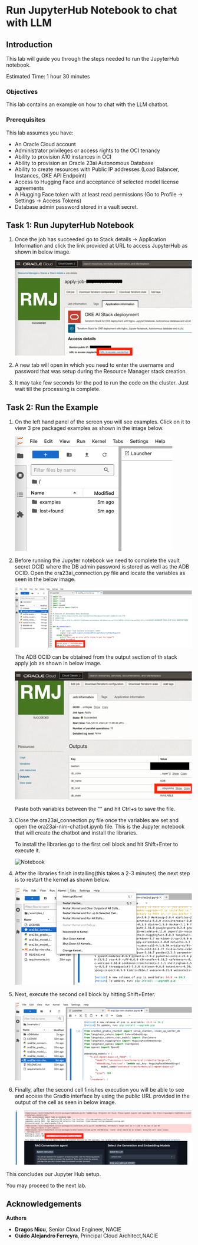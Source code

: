 # Run JupyterHub Notebook to chat with LLM

## Introduction

This lab will guide you through the steps needed to run the JupyterHub notebook.

Estimated Time: 1 hour 30 minutes

### Objectives

This lab contains an example on how to chat with the LLM chatbot.

### Prerequisites

This lab assumes you have:

* An Oracle Cloud account
* Administrator privileges or access rights to the OCI tenancy
* Ability to provision A10 instances in OCI
* Ability to provision an Oracle 23ai Autonomous Database
* Ability to create resources with Public IP addresses (Load Balancer, Instances, OKE API Endpoint)
* Access to Hugging Face and acceptance of selected model license agreements
* A Hugging Face token with at least read permissions (Go to Profile -> Settings -> Access Tokens)
* Database admin password stored in a vault secret.

## Task 1: Run JupyterHub Notebook

1. Once the job has succeeded go to Stack details -> Application Information and click the link provided at URL to access JupyterHub as shown in below image.

    ![Access JupyterHub](images/access_jupyterhub.png)

2. A new tab will open in which you need to enter the username and password that was setup during the Resource Manager stack creation.

3. It may take few seconds for the pod to run the code on the cluster. Just wait till the processing is complete.

## Task 2: Run the Example

1. On the left hand panel of the screen you will see examples. Click on it to view 3 pre packaged examples as shown in the image below.

    ![Examples](images/examples.png)

2. Before running the Jupyter notebook we need to complete the vault secret OCID where the DB admin password is stored as well as the ADB OCID. Open the ora23ai_connection.py file and locate the variables as seen in the below image.

    ![ADB Variables](images/adb_variables.png)

    The ADB OCID can be obtained from the output section of th stack apply job as shown in below image.

    ![ADB OCID](images/adb_ocid.png)

    Paste both variables between the "" and hit Ctrl+s to save the file.

3. Close the ora23ai_connection.py file once the variables are set and open the ora23ai-nim-chatbot.ipynb file. This is the Jupyter notebook that will create the chatbot and install the libraries.

    To install the libraries go to the first cell block and hit Shift+Enter to execute it.

    ![Notebook](images/libraries.png)

4. After the libraries finish installing(this takes a 2-3 minutes) the next step is to restart the kernel as shown below. 

    ![Restart Kernel](images/restart_kernel.png)

5. Next, execute the second cell block by hitting Shift+Enter.

    ![Second cell](images/second_cell.png)

6. Finally, after the second cell finishes execution you will be able to see and access the Gradio interface by using the public URL provided in the output of the cell as seen in below image.

    ![Gradio URL](images/gradio_url.png)

This concludes our Jupyter Hub setup.

You may proceed to the next lab.

## Acknowledgements

**Authors**

* **Dragos Nicu**, Senior Cloud Engineer, NACIE
* **Guido Alejandro Ferreyra**, Principal Cloud Architect,NACIE
